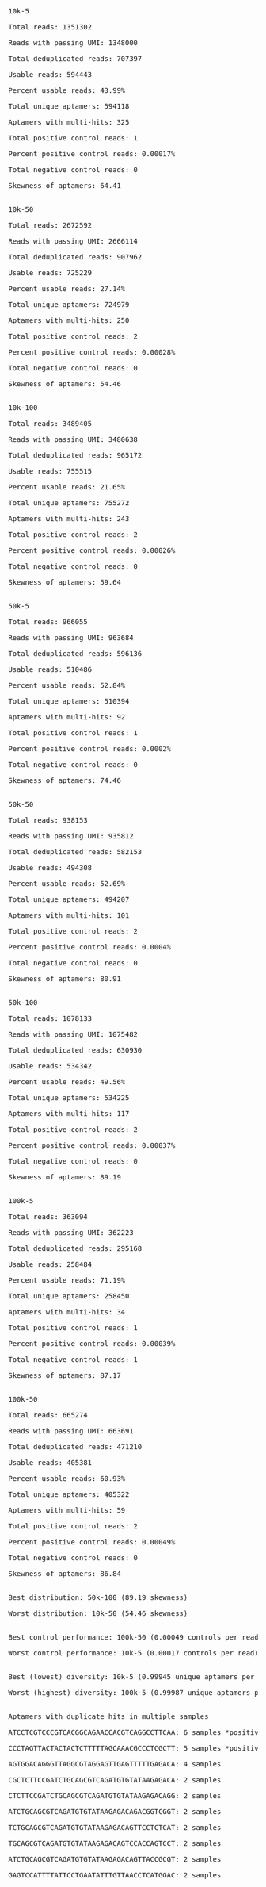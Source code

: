 <pre>
10k-5

Total reads: 1351302

Reads with passing UMI: 1348000

Total deduplicated reads: 707397

Usable reads: 594443

Percent usable reads: 43.99%

Total unique aptamers: 594118

Aptamers with multi-hits: 325

Total positive control reads: 1

Percent positive control reads: 0.00017%

Total negative control reads: 0

Skewness of aptamers: 64.41


10k-50

Total reads: 2672592

Reads with passing UMI: 2666114

Total deduplicated reads: 907962

Usable reads: 725229

Percent usable reads: 27.14%

Total unique aptamers: 724979

Aptamers with multi-hits: 250

Total positive control reads: 2

Percent positive control reads: 0.00028%

Total negative control reads: 0

Skewness of aptamers: 54.46


10k-100

Total reads: 3489405

Reads with passing UMI: 3480638

Total deduplicated reads: 965172

Usable reads: 755515

Percent usable reads: 21.65%

Total unique aptamers: 755272

Aptamers with multi-hits: 243

Total positive control reads: 2

Percent positive control reads: 0.00026%

Total negative control reads: 0

Skewness of aptamers: 59.64


50k-5

Total reads: 966055

Reads with passing UMI: 963684

Total deduplicated reads: 596136

Usable reads: 510486

Percent usable reads: 52.84%

Total unique aptamers: 510394

Aptamers with multi-hits: 92

Total positive control reads: 1

Percent positive control reads: 0.0002%

Total negative control reads: 0

Skewness of aptamers: 74.46


50k-50

Total reads: 938153

Reads with passing UMI: 935812

Total deduplicated reads: 582153

Usable reads: 494308

Percent usable reads: 52.69%

Total unique aptamers: 494207

Aptamers with multi-hits: 101

Total positive control reads: 2

Percent positive control reads: 0.0004%

Total negative control reads: 0

Skewness of aptamers: 80.91


50k-100

Total reads: 1078133

Reads with passing UMI: 1075482

Total deduplicated reads: 630930

Usable reads: 534342

Percent usable reads: 49.56%

Total unique aptamers: 534225

Aptamers with multi-hits: 117

Total positive control reads: 2

Percent positive control reads: 0.00037%

Total negative control reads: 0

Skewness of aptamers: 89.19


100k-5

Total reads: 363094

Reads with passing UMI: 362223

Total deduplicated reads: 295168

Usable reads: 258484

Percent usable reads: 71.19%

Total unique aptamers: 258450

Aptamers with multi-hits: 34

Total positive control reads: 1

Percent positive control reads: 0.00039%

Total negative control reads: 1

Skewness of aptamers: 87.17


100k-50

Total reads: 665274

Reads with passing UMI: 663691

Total deduplicated reads: 471210

Usable reads: 405381

Percent usable reads: 60.93%

Total unique aptamers: 405322

Aptamers with multi-hits: 59

Total positive control reads: 2

Percent positive control reads: 0.00049%

Total negative control reads: 0

Skewness of aptamers: 86.84


Best distribution: 50k-100 (89.19 skewness)

Worst distribution: 10k-50 (54.46 skewness)


Best control performance: 100k-50 (0.00049 controls per read)

Worst control performance: 10k-5 (0.00017 controls per read)


Best (lowest) diversity: 10k-5 (0.99945 unique aptamers per read)

Worst (highest) diversity: 100k-5 (0.99987 unique aptamers per read)


Aptamers with duplicate hits in multiple samples

ATCCTCGTCCCGTCACGGCAGAACCACGTCAGGCCTTCAA: 6 samples *positive control

CCCTAGTTACTACTACTCTTTTTAGCAAACGCCCTCGCTT: 5 samples *positive control

AGTGGACAGGGTTAGGCGTAGGAGTTGAGTTTTTGAGACA: 4 samples

CGCTCTTCCGATCTGCAGCGTCAGATGTGTATAAGAGACA: 2 samples

CTCTTCCGATCTGCAGCGTCAGATGTGTATAAGAGACAGG: 2 samples

ATCTGCAGCGTCAGATGTGTATAAGAGACAGACGGTCGGT: 2 samples

TCTGCAGCGTCAGATGTGTATAAGAGACAGTTCCTCTCAT: 2 samples

TGCAGCGTCAGATGTGTATAAGAGACAGTCCACCAGTCCT: 2 samples

ATCTGCAGCGTCAGATGTGTATAAGAGACAGTTACCGCGT: 2 samples

GAGTCCATTTTATTCCTGAATATTTGTTAACCTCATGGAC: 2 samples
<pre>
